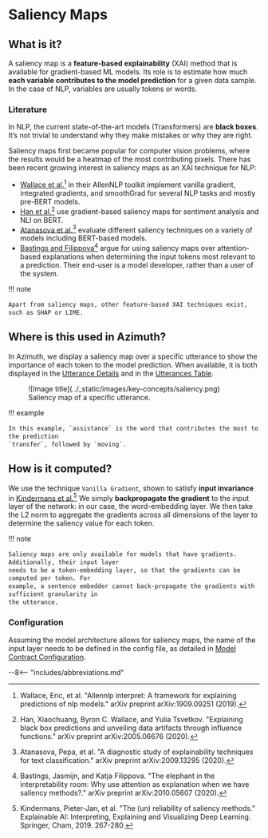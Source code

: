 # Saliency Maps

## What is it?

A saliency map is a **feature-based explainability** (XAI) method that is available for
gradient-based ML models. Its role is to estimate how much **each variable contributes to the model
prediction** for a given data sample. In the case of NLP, variables are usually tokens or words.

### Literature

In NLP, the current state-of-the-art models (Transformers) are **black boxes**. It’s not trivial to
understand why they make mistakes or why they are right.

Saliency maps first became popular for computer vision problems, where the results would be a
heatmap of the most contributing pixels. There has been recent growing interest in saliency maps as
an XAI technique for NLP:

* [Wallace et al.](https://arxiv.org/abs/1909.09251)[^1] in their AllenNLP toolkit implement vanilla
  gradient, integrated gradients, and smoothGrad for several NLP tasks and mostly pre-BERT models.
* [Han et al.](https://arxiv.org/abs/2005.06676)[^2] use gradient-based saliency maps for sentiment
  analysis and NLI on BERT.
* [Atanasova et al.](https://arxiv.org/abs/2009.13295)[^3] evaluate different saliency techniques on
  a variety of models including BERT-based models.
* [Bastings and Filippova](https://arxiv.org/abs/2010.05607)[^4] argue for using saliency maps over
  attention-based explanations when determining the input tokens most relevant to a prediction.
  Their end-user is a model developer, rather than a user of the system.

!!! note

    Apart from saliency maps, other feature-based XAI techniques exist, such as SHAP or LIME.

## Where is this used in Azimuth?

In Azimuth, we display a saliency map over a specific utterance to show the importance of each token
to the model prediction. When available, it is both displayed in
the [Utterance Details](../user-guide/exploration-space/utterance-details.md) and in
the [Utterances Table](../user-guide/exploration-space/utterance-details.md).

<figure markdown>
  ![Image title](../_static/images/key-concepts/saliency.png)
  <figcaption>Saliency map of a specific utterance.</figcaption>
</figure>

!!! example

    In this example, `assistance` is the word that contributes the most to the prediction
    `transfer`, followed by `moving`.

## How is it computed?

We use the technique `Vanilla Gradient`, shown to satisfy **input invariance**
in [Kindermans et al.](https://arxiv.org/abs/1711.00867)[^5] We simply **backpropagate the
gradient** to the input layer of the network: in our case, the word-embedding layer. We then take
the L2 norm to aggregate the gradients across all dimensions of the layer to determine the saliency
value for each token.

!!! note

    Saliency maps are only available for models that have gradients. Additionally, their input layer
    needs to be a token-embedding layer, so that the gradients can be computed per token. For
    example, a sentence embedder cannot back-propagate the gradients with sufficient granularity in
    the utterance.

### Configuration

Assuming the model architecture allows for saliency maps, the name of the input layer needs to be
defined in the config file, as detailed in
[Model Contract Configuration](../reference/configuration/model_contract.md).

[^1]:Wallace, Eric, et al. "Allennlp interpret: A framework for explaining predictions of nlp
models." arXiv preprint arXiv:1909.09251 (2019).
[^2]:Han, Xiaochuang, Byron C. Wallace, and Yulia Tsvetkov. "Explaining black box predictions and
unveiling data artifacts through influence functions." arXiv preprint arXiv:2005.06676 (2020).
[^3]:Atanasova, Pepa, et al. "A diagnostic study of explainability techniques for text
classification." arXiv preprint arXiv:2009.13295 (2020).
[^4]:Bastings, Jasmijn, and Katja Filippova. "The elephant in the interpretability room: Why use
attention as explanation when we have saliency methods?." arXiv preprint arXiv:2010.05607 (2020).
[^5]: Kindermans, Pieter-Jan, et al. "The (un) reliability of saliency methods." Explainable AI:
Interpreting, Explaining and Visualizing Deep Learning. Springer, Cham, 2019. 267-280.

--8<-- "includes/abbreviations.md"
